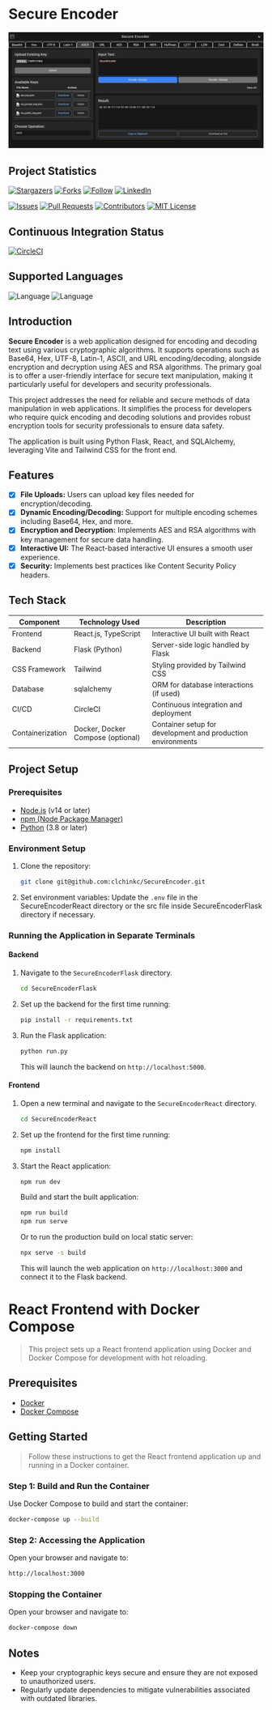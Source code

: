 # Secure Encoder

![Screen Capture](screen_capture.JPG)


## Project Statistics

[![Stargazers][stars-shield]][stars-url]
[![Forks][forks-shield]][forks-url]
[![Follow][follow-shield]][follow-url]
[![LinkedIn][linkedin-shield]][linkedin-url]

[![Issues][issues-shield]][issues-url]
[![Pull Requests][pulls-shield]][pulls-url]
[![Contributors][contributors-shield]][contributors-url]
[![MIT License][license-shield]][license-url]


## Continuous Integration Status
[![CircleCI][circleci-shield]][circleci-url]


## Supported Languages

![Language](https://img.shields.io/badge/language-python-3572A5)
![Language](https://img.shields.io/badge/language-typescript-3178c6)


## Introduction
**Secure Encoder** is a web application designed for encoding and decoding text using various cryptographic algorithms. It supports operations such as Base64, Hex, UTF-8, Latin-1, ASCII, and URL encoding/decoding, alongside encryption and decryption using AES and RSA algorithms. The primary goal is to offer a user-friendly interface for secure text manipulation, making it particularly useful for developers and security professionals.

This project addresses the need for reliable and secure methods of data manipulation in web applications. It simplifies the process for developers who require quick encoding and decoding solutions and provides robust encryption tools for security professionals to ensure data safety.

The application is built using Python Flask, React, and SQLAlchemy, leveraging Vite and Tailwind CSS for the front end.

## Features
- [x] **File Uploads:** Users can upload key files needed for encryption/decoding.
- [x] **Dynamic Encoding/Decoding:** Support for multiple encoding schemes including Base64, Hex, and more.
- [x] **Encryption and Decryption:** Implements AES and RSA algorithms with key management for secure data handling.
- [x] **Interactive UI:** The React-based interactive UI ensures a smooth user experience.
- [x] **Security:** Implements best practices like Content Security Policy headers.

## Tech Stack

<div align="center">

| Component      | Technology Used            | Description                               |
|----------------|----------------------------|-------------------------------------------|
| Frontend       | React.js, TypeScript       | Interactive UI built with React           |
| Backend        | Flask (Python)             | Server-side logic handled by Flask        |
| CSS Framework  | Tailwind                   | Styling provided by Tailwind CSS          |
| Database       | sqlalchemy                 | ORM for database interactions (if used)   |
| CI/CD          | CircleCI                   | Continuous integration and deployment     |
| Containerization | Docker, Docker Compose (optional)   | Container setup for development and production environments |

</div>

## Project Setup

### Prerequisites
- [Node.js](https://nodejs.org/en/) (v14 or later)
- [npm (Node Package Manager)](https://www.npmjs.com/)
- [Python](https://www.python.org/downloads/) (3.8 or later)

### Environment Setup
1. Clone the repository:
   ```bash
   git clone git@github.com:clchinkc/SecureEncoder.git
   ```

2. Set environment variables:
   Update the `.env` file in the SecureEncoderReact directory or the src file inside SecureEncoderFlask directory if necessary.

### Running the Application in Separate Terminals

#### Backend
1. Navigate to the `SecureEncoderFlask` directory.
   ```bash
   cd SecureEncoderFlask
   ```

2. Set up the backend for the first time running:
   ```bash
   pip install -r requirements.txt
   ```

3. Run the Flask application:
   ```bash
   python run.py
   ```
   This will launch the backend on `http://localhost:5000`.

#### Frontend
1. Open a new terminal and navigate to the `SecureEncoderReact` directory.
   ```bash
   cd SecureEncoderReact
   ```

2. Set up the frontend for the first time running:
   ```bash
   npm install
   ```

3. Start the React application:
   ```bash
   npm run dev
   ```
   Build and start the built application:
   ```bash
   npm run build
   npm run serve
   ```
   Or to run the production build on local static server:
   ```bash
   npx serve -s build
   ```
   
   This will launch the web application on `http://localhost:3000` and connect it to the Flask backend.

# React Frontend with Docker Compose

>This project sets up a React frontend application using Docker and Docker Compose for development with hot reloading.

## Prerequisites

- [Docker](https://www.docker.com/products/docker-desktop)
- [Docker Compose](https://docs.docker.com/compose/install/)

## Getting Started

>Follow these instructions to get the React frontend application up and running in a Docker container.

### Step 1: Build and Run the Container

Use Docker Compose to build and start the container:

```bash
docker-compose up --build
```

### Step 2: Accessing the Application

Open your browser and navigate to:

```bash
http://localhost:3000
```

### Stopping the Container

Open your browser and navigate to:

```bash
docker-compose down
```


## Notes
- Keep your cryptographic keys secure and ensure they are not exposed to unauthorized users.
- Regularly update dependencies to mitigate vulnerabilities associated with outdated libraries.


#


<!-- links -->
[your-project-path]: clchinkc/SecureEncoder
[follow-shield]: https://img.shields.io/github/followers/clchinkc.svg?style=flat-square
[follow-url]: https://github.com/clchinkc
[contributors-shield]: https://img.shields.io/github/contributors/clchinkc/SecureEncoder.svg?style=flat-square
[contributors-url]: https://github.com/clchinkc/SecureEncoder/graphs/contributors
[forks-shield]: https://img.shields.io/github/forks/clchinkc/SecureEncoder.svg?style=flat-square
[forks-url]: https://github.com/clchinkc/SecureEncoder/network/members
[stars-shield]: https://img.shields.io/github/stars/clchinkc/SecureEncoder.svg?style=flat-square
[stars-url]: https://github.com/clchinkc/SecureEncoder/stargazers
[issues-shield]: https://img.shields.io/github/issues/clchinkc/SecureEncoder.svg?style=flat-square
[issues-url]: https://img.shields.io/github/issues/clchinkc/SecureEncoder.svg
[pulls-shield]: https://img.shields.io/github/issues-pr/clchinkc/SecureEncoder
[pulls-url]: https://img.shields.io/github/issues-pr/clchinkc/SecureEncoder
[license-shield]: https://img.shields.io/github/license/clchinkc/SecureEncoder.svg?style=flat-square
[license-url]: https://github.com/clchinkc/SecureEncoder/blob/master/LICENSE.txt
[circleci-shield]: https://dl.circleci.com/status-badge/img/circleci/WNz31DEf8bF44pHHr3dwni/N8K1spakYUa4DvNqX3q44k/tree/main.svg?style=svg
[circleci-url]: https://dl.circleci.com/status-badge/redirect/circleci/WNz31DEf8bF44pHHr3dwni/N8K1spakYUa4DvNqX3q44k/tree/main
[linkedin-shield]: https://img.shields.io/badge/-LinkedIn-black.svg?style=flat-square&logo=linkedin&colorB=555
[linkedin-url]: https://linkedin.com/in/clchinkc
